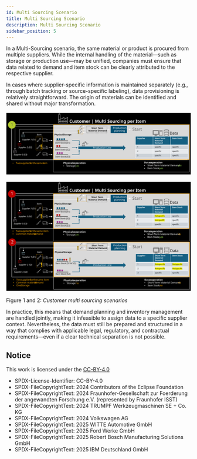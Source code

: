 ```yaml
---
id: Multi Sourcing Scenario
title: Multi Sourcing Scenario
description: Multi Sourcing Scenario
sidebar_position: 5
---
```


In a Multi-Sourcing scenario, the same material or product is procured from multiple suppliers. While the internal handling of the material—such as storage or production use—may be unified, companies must ensure that data related to demand and item stock can be clearly attributed to the respective supplier.

In cases where supplier-specific information is maintained separately (e.g., through batch tracking or source-specific labeling), data provisioning is relatively straightforward. The origin of materials can be identified and shared without major transformation.

![customer-multi-sourcing-part1](../../assets/customer-multi-sourcing-part1.svg)

![customer-multi-sourcing-part2](../../assets/customer-multi-sourcing-part2.svg)

Figure 1 and 2: *Customer multi sourcing scenarios*

In practice, this means that demand planning and inventory management are handled jointly, making it infeasible to assign data to a specific supplier context. Nevertheless, the data must still be prepared and structured in a way that complies with applicable legal, regulatory, and contractual requirements—even if a clear technical separation is not possible.

## Notice

This work is licensed under the [CC-BY-4.0](https://creativecommons.org/licenses/by/4.0/legalcode)

- SPDX-License-Identifier: CC-BY-4.0  
- SPDX-FileCopyrightText: 2024 Contributors of the Eclipse Foundation  
- SPDX-FileCopyrightText: 2024 Fraunhofer-Gesellschaft zur Foerderung der angewandten Forschung e.V. (represented by Fraunhofer ISST)  
- SPDX-FileCopyrightText: 2024 TRUMPF Werkzeugmaschinen SE + Co. KG  
- SPDX-FileCopyrightText: 2024 Volkswagen AG  
- SPDX-FileCopyrightText: 2025 WITTE Automotive GmbH  
- SPDX-FileCopyrightText: 2025 Ford Werke GmbH  
- SPDX-FileCopyrightText: 2025 Robert Bosch Manufacturing Solutions GmbH  
- SPDX-FileCopyrightText: 2025 IBM Deutschland GmbH  
